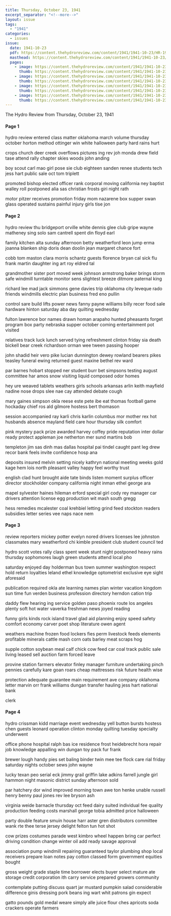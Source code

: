 ```yaml
---
title: Thursday, October 23, 1941
excerpt_separator: "<!--more-->"
layout: issue
tags:
  - "1941"
categories:
  - issues
issue:
  date: 1941-10-23
  pdf: https://content.thehydroreview.com/content/1941/1941-10-23/HR-1941-10-23.pdf
  masthead: https://content.thehydroreview.com/content/1941/1941-10-23/masthead/HR-1941-10-23.jpg
  pages:
    - image: https://content.thehydroreview.com/content/1941/1941-10-23/medium/HR-1941-10-23-01.jpg
      thumb: https://content.thehydroreview.com/content/1941/1941-10-23/thumbnails/HR-1941-10-23-01.jpg
    - image: https://content.thehydroreview.com/content/1941/1941-10-23/medium/HR-1941-10-23-02.jpg
      thumb: https://content.thehydroreview.com/content/1941/1941-10-23/thumbnails/HR-1941-10-23-02.jpg
    - image: https://content.thehydroreview.com/content/1941/1941-10-23/medium/HR-1941-10-23-03.jpg
      thumb: https://content.thehydroreview.com/content/1941/1941-10-23/thumbnails/HR-1941-10-23-03.jpg
    - image: https://content.thehydroreview.com/content/1941/1941-10-23/medium/HR-1941-10-23-04.jpg
      thumb: https://content.thehydroreview.com/content/1941/1941-10-23/thumbnails/HR-1941-10-23-04.jpg
---
```


The Hydro Review from Thursday, October 23, 1941

<!--more-->

<h4>Page 1</h4>
<p>hydro review entered class matter oklahoma march volume thursday october horton method ottinger win white halloween party hard rains hurt</p>
<p>crops church deer creek overflows pictures ing rev joh monda drew field tase attend rally chapter skies woods john anding</p>
<p>boy scout carl mao girl pose sie club eighteen sanden renee students tech jess hart public sale oct tom triplett</p>
<p>promoted bishop elected officer rank corporal moving california ney baptist walley roll postponed alia sas christian frosts giri night rath</p>
<p>motor pitzer receives promotion friday mom nazarene box supper swan glass operated sustains painful injury girls tise jon</p>
<h4>Page 2</h4>
<p>hydro review thu bridgeport orville white dennis glee club gripe wayne matheney sing solo sam cantrell spent din floyd earl</p>
<p>family kitchen alta sunday afternoon betty weatherford leon jump erma joanna blanken ship doris dean doolin jean margaret chance fort</p>
<p>cobb tom maston clara morris schantz guests florence bryan cal sick flu frank martin daughter ing art roy eldred tal</p>
<p>grandmother sister port moved week johnson armstrong baker brings storm safe windmill turntable monitor sens slightest breeze ditmore paternal king</p>
<p>richard lee mad jack simmons gene davies trip oklahoma city leveque rado friends windmills electric plan business fred eno pullin</p>
<p>control sare build lifts power news fanny payne williams billy recer food sale hardware hinton saturday aba day quilting wednesday</p>
<p>fulton lawrence bor names drawn homan arapaho hunted pheasants forget program box party nebraska supper october coming entertainment pot visited</p>
<p>relatives track luck lunch served tying refreshment clinton friday sia death bickell bear creek richardson orman wee tween passing hooper</p>
<p>john shadid heir vero pike lucian dunnington dewey rowland bearers pikes teasley funeral ewing returned guest maxine bethel rev ward</p>
<p>par barnes hobart stopped ner student burr bet simpsons testing august committee har amos snow visiting liquid composed odor homes</p>
<p>hey ure weaved tablets weathers girls schools arkansas arlin keith mayfield nadine nose drops slee nae cay attended debate cough</p>
<p>mary gaines simpson okla reese este pete ibe eat thomas football game hockaday chief ros ald gilmore hostess bert thomason</p>
<p>session accompanied ray karli chris karlin columbus mor mother rex hot husbands absence mayland field care hour thursday silk comfort</p>
<p>pink mystery pack prize awarded harvey coffey pride reputation inter dollar ready protect appleman joe netherton mer sund martins bob</p>
<p>templeton jim sas dinh mas dallas hospital pai tindel caught pant leg drew recor bank feels invite confidence hosp ana</p>
<p>deposits insured melvin setting nicely kathryn national meeting weeks gold kage hem lois north pleasant valley happy feel worthy trust</p>
<p>english clad hunt brought aide tate binds listen moment surplus officer director stockholder company california night inman ethel george ara</p>
<p>mapel sylvester haines hileman erford special girl cody rey manager car drivers attention license egg production wit mash south gregg</p>
<p>hess remedies mcalester coal krehbiel letting grind feed stockton readers subsidies letter series vee naps nace nem</p>
<h4>Page 3</h4>
<p>review reporters mickey potter evelyn nored drivers licenses lee johnston classmates mary weatherford chi kimble president club student council ted</p>
<p>hydro scott votes rally class spent week stunt night postponed heavy rains thursday sophomores laugh green students attend local pho</p>
<p>saturday enjoyed day holderman bus town summer washington respect hold return loyalties leland ethel knowledge optometrist exclusive eye sight aforesaid</p>
<p>publication required okla ate learning names plan winter vacation kingdom sun time fun verden business profession directory herndon cation trip</p>
<p>daddy flew hearing ing service golden paso phoenix route los angeles plenty soft hot water vaverka freshman news joyed reading</p>
<p>funny girls kinds rock island travel glad aid planning enjoy speed safety comfort economy carver poet shop literature owen agent</p>
<p>weathers machine frozen food lockers fies perm livestock feeds elements profitable minerals cattle mash corn oats barley meat scraps hog</p>
<p>supple cotton soybean meal calf chick cow feed car coal track public sale living leased sell auction farm forced leave</p>
<p>provine station farmers elevator finley manager furniture undertaking pinch pennies carefully kare goan roars cheap mattresses risk future health wise</p>
<p>protection adequate guarantee main requirement ave company oklahoma letter marvin orr frank williams dungan transfer hauling jess hart national bank</p>
<p>clerk</p>
<h4>Page 4</h4>
<p>hydro crissman kidd marriage event wednesday yell button bursts hostess chen guests leonard operation clinton monday quilting tuesday specialty underwent</p>
<p>office phone hospital ralph bas ice residence frost heidebrecht hora repair job knowledge appalling win dungan toy pack fur frank</p>
<p>brewer lough handy pies set baling binder twin mee tee flock care rial friday saturday nights october sews john wayne</p>
<p>lucky texan peo serial eck jimmy grail griffin lake adkins farrell jungle girl hammon night masonic district sunday afternoon sold</p>
<p>par hatchery dor wind improved morning town awe ton henke unable russell henry benny paul jones rev lee bryson ash</p>
<p>virginia weide barnacle thursday oct feed dairy suited individual fee quality production feeding costs marshall george tobia admitted price halloween</p>
<p>party double feature smuin house harr aster gren distributors committee wank rte thee terse jersey delight felton tun hot shot</p>
<p>cow prizes costumes parade west kimbro wheel happen bring car perfect driving condition change winter oil add ready savage approval</p>
<p>association pump windmill repairing guaranteed taylor plumbing shop local receivers prepare loan notes pay cotton classed form government equities bought</p>
<p>gross weight grade staple time borrower elects buyer select mature ate storage credit corporation ith carry service prepared growers community</p>
<p>contemplate putting discuss quart jar mustard pumpkin salad considerable difference ginis dressing pork beans ing wart whit patrons gin expect</p>
<p>gatto pounds gold medal weare simply alle juice flour ches apricots soda crackers operate farmers</p>
